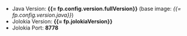 * Java Version: **{{= fp.config.version.fullVersion}}** (base image: *{{= fp.config.version.java}}*)
* Jolokia Version: **{{= fp.jolokiaVersion}}**
* Jolokia Port: **8778** 
